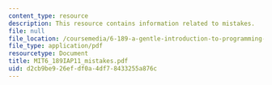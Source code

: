 ```yaml
---
content_type: resource
description: This resource contains information related to mistakes.
file: null
file_location: /coursemedia/6-189-a-gentle-introduction-to-programming-using-python-january-iap-2011/d2cb9be926efdf0a4df78433255a876c_MIT6_189IAP11_mistakes.pdf
file_type: application/pdf
resourcetype: Document
title: MIT6_189IAP11_mistakes.pdf
uid: d2cb9be9-26ef-df0a-4df7-8433255a876c
---
```

